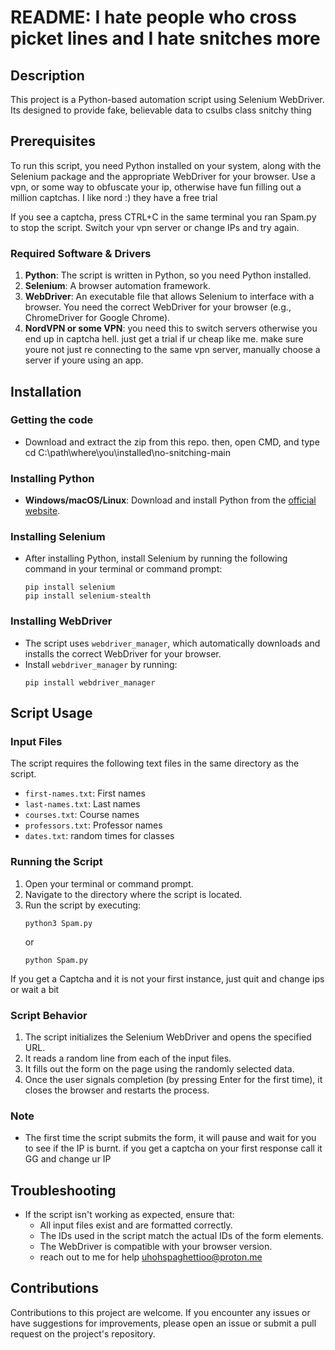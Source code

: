 # README: I hate people who cross picket lines and I hate snitches more

## Description
This project is a Python-based automation script using Selenium WebDriver. Its designed to provide fake, believable data to csulbs class snitchy thing

## Prerequisites
To run this script, you need Python installed on your system, along with the Selenium package and the appropriate WebDriver for your browser.
Use a vpn, or some way to obfuscate your ip, otherwise have fun filling out a million captchas. I like nord :) they have a free trial

If you see a captcha, press CTRL+C in the same terminal you ran Spam.py to stop the script. Switch your vpn server or change IPs and try again. 


### Required Software & Drivers
1. **Python**: The script is written in Python, so you need Python installed.
2. **Selenium**: A browser automation framework.
3. **WebDriver**: An executable file that allows Selenium to interface with a browser. You need the correct WebDriver for your browser (e.g., ChromeDriver for Google Chrome).
4. **NordVPN or some VPN**: you need this to switch servers otherwise you end up in captcha hell. just get a trial if ur cheap like me. make sure youre not just re connecting to the same vpn server, manually choose a server if youre using an app.

## Installation
### Getting the code
- Download and extract the zip from this repo. then, open CMD, and type cd C:\path\where\you\installed\no-snitching-main

### Installing Python
- **Windows/macOS/Linux**: Download and install Python from the [official website](https://www.python.org/downloads/).

### Installing Selenium
- After installing Python, install Selenium by running the following command in your terminal or command prompt:
  ```shell
  pip install selenium
  pip install selenium-stealth
  ```

### Installing WebDriver
- The script uses `webdriver_manager`, which automatically downloads and installs the correct WebDriver for your browser.
- Install `webdriver_manager` by running:
  ```shell
  pip install webdriver_manager
  ```

## Script Usage

### Input Files
The script requires the following text files in the same directory as the script.
- `first-names.txt`: First names
- `last-names.txt`: Last names
- `courses.txt`: Course names
- `professors.txt`: Professor names
- `dates.txt`: random times for classes

### Running the Script
1. Open your terminal or command prompt.
2. Navigate to the directory where the script is located.
3. Run the script by executing:
   ```shell
   python3 Spam.py
   ```
   or
   ```shell
   python Spam.py
   ```

If you get a Captcha and it is not your first instance, just quit and change ips or wait a bit

### Script Behavior
1. The script initializes the Selenium WebDriver and opens the specified URL.
2. It reads a random line from each of the input files.
3. It fills out the form on the page using the randomly selected data.
4. Once the user signals completion (by pressing Enter for the first time), it closes the browser and restarts the process.

### Note
- The first time the script submits the form, it will pause and wait for you to see if the IP is burnt. if you get a captcha on your first response call it GG and change ur IP

## Troubleshooting
- If the script isn't working as expected, ensure that:
  - All input files exist and are formatted correctly.
  - The IDs used in the script match the actual IDs of the form elements.
  - The WebDriver is compatible with your browser version.
  - reach out to me for help uhohspaghettioo@proton.me

## Contributions


Contributions to this project are welcome. If you encounter any issues or have suggestions for improvements, please open an issue or submit a pull request on the project's repository.
